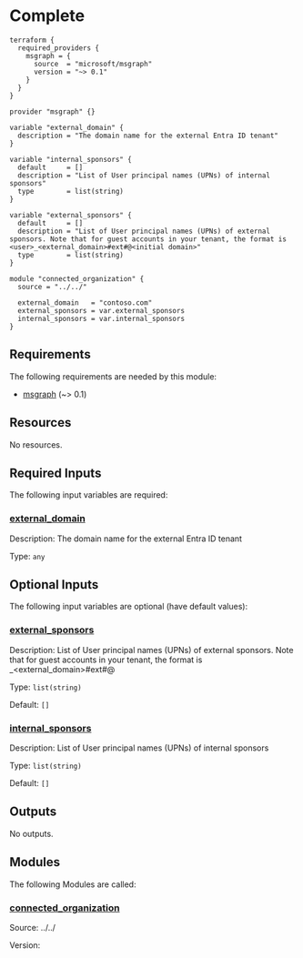 <!-- BEGIN_TF_DOCS -->
# Complete

```hcl
terraform {
  required_providers {
    msgraph = {
      source  = "microsoft/msgraph"
      version = "~> 0.1"
    }
  }
}

provider "msgraph" {}

variable "external_domain" {
  description = "The domain name for the external Entra ID tenant"
}

variable "internal_sponsors" {
  default     = []
  description = "List of User principal names (UPNs) of internal sponsors"
  type        = list(string)
}

variable "external_sponsors" {
  default     = []
  description = "List of User principal names (UPNs) of external sponsors. Note that for guest accounts in your tenant, the format is <user>_<external_domain>#ext#@<initial domain>"
  type        = list(string)
}

module "connected_organization" {
  source = "../../"

  external_domain   = "contoso.com"
  external_sponsors = var.external_sponsors
  internal_sponsors = var.internal_sponsors
}
```

<!-- markdownlint-disable MD033 -->
## Requirements

The following requirements are needed by this module:

- <a name="requirement_msgraph"></a> [msgraph](#requirement\_msgraph) (~> 0.1)

## Resources

No resources.

<!-- markdownlint-disable MD013 -->
## Required Inputs

The following input variables are required:

### <a name="input_external_domain"></a> [external\_domain](#input\_external\_domain)

Description: The domain name for the external Entra ID tenant

Type: `any`

## Optional Inputs

The following input variables are optional (have default values):

### <a name="input_external_sponsors"></a> [external\_sponsors](#input\_external\_sponsors)

Description: List of User principal names (UPNs) of external sponsors. Note that for guest accounts in your tenant, the format is <user>\_<external\_domain>#ext#@<initial domain>

Type: `list(string)`

Default: `[]`

### <a name="input_internal_sponsors"></a> [internal\_sponsors](#input\_internal\_sponsors)

Description: List of User principal names (UPNs) of internal sponsors

Type: `list(string)`

Default: `[]`

## Outputs

No outputs.

## Modules

The following Modules are called:

### <a name="module_connected_organization"></a> [connected\_organization](#module\_connected\_organization)

Source: ../../

Version:
<!-- END_TF_DOCS -->